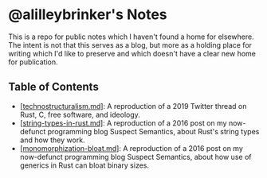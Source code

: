 # @alilleybrinker's Notes

This is a repo for public notes which I haven't found a home for elsewhere.
The intent is not that this serves as a blog, but more as a holding place
for writing which I'd like to preserve and which doesn't have a clear new
home for publication.

## Table of Contents

- [\[technostructuralism.md\]][technostructuralism]: A reproduction of a
  2019 Twitter thread on Rust, C, free software, and ideology.
- [\[string-types-in-rust.md\]][stringtypesinrust]: A reproduction of a
  2016 post on my now-defunct programming blog Suspect Semantics, about Rust's
  string types and how they work.
- [\[monomorphization-bloat.md\]][monomorphizationbloat]: A reproduction of
  a 2016 post on my now-defunct programming blog Suspect Semantics, about how
  use of generics in Rust can bloat binary sizes.

[technostructuralism]: https://github.com/alilleybrinker/notes/blob/main/technostructuralism.md
[stringtypesinrust]: https://github.com/alilleybrinker/notes/blob/main/string-types-in-rust.md
[monomorphizationbloat]: https://github.com/alilleybrinker/notes/blob/main/monomorphization-bloat.md
